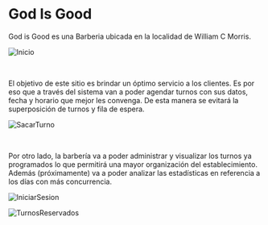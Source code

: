 <h1>God Is Good</h1>

<p>God is Good es una Barberia ubicada en la localidad de William C Morris.</p>

![Inicio](https://github.com/user-attachments/assets/11620dee-b111-46e0-9d2d-c00aac703d43)

<br>

<p>El objetivo de este sitio es brindar un óptimo servicio a los clientes. Es por eso que a través del sistema van a poder agendar turnos con sus datos, fecha y horario que mejor les convenga.
De esta manera se evitará la superposición de turnos y fila de espera.</p>

![SacarTurno](https://github.com/user-attachments/assets/5f340cd6-11d7-481c-a0f5-2bb6c688a2c7)

<br>

<p>Por otro lado, la barbería va a poder administrar y visualizar los turnos ya programados lo que permitirá una mayor organización del establecimiento. 
Además (próximamente) va a poder analizar las estadísticas en referencia a los días con más concurrencia.</p>

![IniciarSesion](https://github.com/user-attachments/assets/7159f3e9-d45a-4055-bc4a-3f51191e1645)


![TurnosReservados](https://github.com/user-attachments/assets/b1d6d4db-96f1-4bee-a4d3-3f23cffe0afb)




